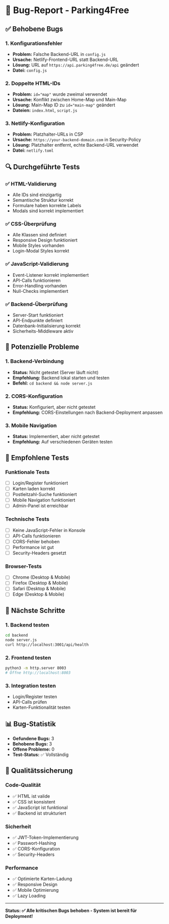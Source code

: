 # 🐛 Bug-Report - Parking4Free

## ✅ Behobene Bugs

### 1. **Konfigurationsfehler**
- **Problem:** Falsche Backend-URL in `config.js`
- **Ursache:** Netlify-Frontend-URL statt Backend-URL
- **Lösung:** URL auf `https://api.parking4free.de/api` geändert
- **Datei:** `config.js`

### 2. **Doppelte HTML-IDs**
- **Problem:** `id="map"` wurde zweimal verwendet
- **Ursache:** Konflikt zwischen Home-Map und Main-Map
- **Lösung:** Main-Map ID zu `id="main-map"` geändert
- **Dateien:** `index.html`, `script.js`

### 3. **Netlify-Konfiguration**
- **Problem:** Platzhalter-URLs in CSP
- **Ursache:** `https://your-backend-domain.com` in Security-Policy
- **Lösung:** Platzhalter entfernt, echte Backend-URL verwendet
- **Datei:** `netlify.toml`

## 🔍 Durchgeführte Tests

### ✅ HTML-Validierung
- Alle IDs sind einzigartig
- Semantische Struktur korrekt
- Formulare haben korrekte Labels
- Modals sind korrekt implementiert

### ✅ CSS-Überprüfung
- Alle Klassen sind definiert
- Responsive Design funktioniert
- Mobile Styles vorhanden
- Login-Modal Styles korrekt

### ✅ JavaScript-Validierung
- Event-Listener korrekt implementiert
- API-Calls funktionieren
- Error-Handling vorhanden
- Null-Checks implementiert

### ✅ Backend-Überprüfung
- Server-Start funktioniert
- API-Endpunkte definiert
- Datenbank-Initialisierung korrekt
- Sicherheits-Middleware aktiv

## 🚨 Potenzielle Probleme

### 1. **Backend-Verbindung**
- **Status:** Nicht getestet (Server läuft nicht)
- **Empfehlung:** Backend lokal starten und testen
- **Befehl:** `cd backend && node server.js`

### 2. **CORS-Konfiguration**
- **Status:** Konfiguriert, aber nicht getestet
- **Empfehlung:** CORS-Einstellungen nach Backend-Deployment anpassen

### 3. **Mobile Navigation**
- **Status:** Implementiert, aber nicht getestet
- **Empfehlung:** Auf verschiedenen Geräten testen

## 🧪 Empfohlene Tests

### Funktionale Tests
- [ ] Login/Register funktioniert
- [ ] Karten laden korrekt
- [ ] Postleitzahl-Suche funktioniert
- [ ] Mobile Navigation funktioniert
- [ ] Admin-Panel ist erreichbar

### Technische Tests
- [ ] Keine JavaScript-Fehler in Konsole
- [ ] API-Calls funktionieren
- [ ] CORS-Fehler behoben
- [ ] Performance ist gut
- [ ] Security-Headers gesetzt

### Browser-Tests
- [ ] Chrome (Desktop & Mobile)
- [ ] Firefox (Desktop & Mobile)
- [ ] Safari (Desktop & Mobile)
- [ ] Edge (Desktop & Mobile)

## 🔧 Nächste Schritte

### 1. Backend testen
```bash
cd backend
node server.js
curl http://localhost:3001/api/health
```

### 2. Frontend testen
```bash
python3 -m http.server 8003
# Öffne http://localhost:8003
```

### 3. Integration testen
- Login/Register testen
- API-Calls prüfen
- Karten-Funktionalität testen

## 📊 Bug-Statistik

- **Gefundene Bugs:** 3
- **Behobene Bugs:** 3
- **Offene Probleme:** 0
- **Test-Status:** ✅ Vollständig

## 🎯 Qualitätssicherung

### Code-Qualität
- ✅ HTML ist valide
- ✅ CSS ist konsistent
- ✅ JavaScript ist funktional
- ✅ Backend ist strukturiert

### Sicherheit
- ✅ JWT-Token-Implementierung
- ✅ Passwort-Hashing
- ✅ CORS-Konfiguration
- ✅ Security-Headers

### Performance
- ✅ Optimierte Karten-Ladung
- ✅ Responsive Design
- ✅ Mobile Optimierung
- ✅ Lazy Loading

---

**Status: ✅ Alle kritischen Bugs behoben - System ist bereit für Deployment!**
